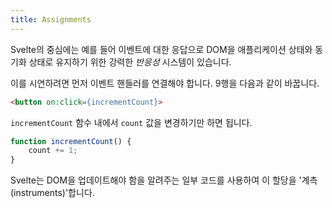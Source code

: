 ```yaml
---
title: Assignments
---
```


Svelte의 중심에는 예를 들어 이벤트에 대한 응답으로 DOM을 애플리케이션 상태와 동기화 상태로 유지하기 위한 강력한 *반응성* 시스템이 있습니다.

이를 시연하려면 먼저 이벤트 핸들러를 연결해야 합니다. 9행을 다음과 같이 바꿉니다.

```html
<button on:click={incrementCount}>
```

`incrementCount` 함수 내에서 `count` 값을 변경하기만 하면 됩니다.

```js
function incrementCount() {
	count += 1;
}
```

Svelte는 DOM을 업데이트해야 함을 알려주는 일부 코드를 사용하여 이 할당을 '계측(instruments)'합니다.
